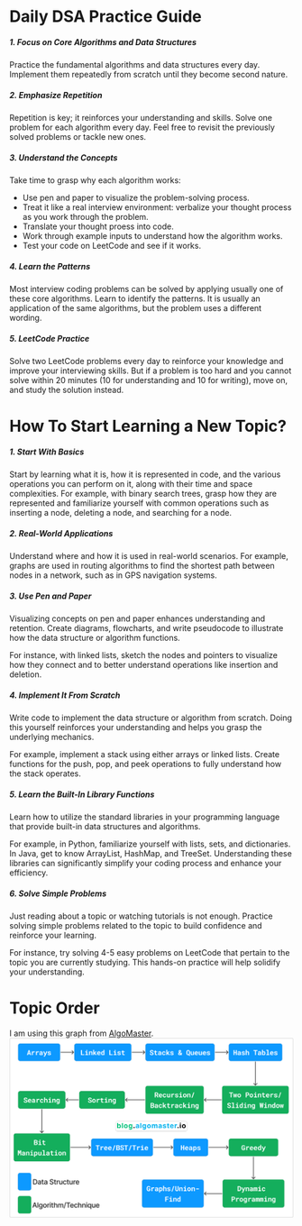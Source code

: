# Daily DSA Practice Guide

##### 1. Focus on Core Algorithms and Data Structures

Practice the fundamental algorithms and data structures every day. Implement
them repeatedly from scratch until they become second nature.

##### 2. Emphasize Repetition

Repetition is key; it reinforces your understanding and skills. Solve one
problem for each algorithm every day. Feel free to revisit the previously solved problems
or tackle new ones.

##### 3. Understand the Concepts

Take time to grasp why each algorithm works:
- Use pen and paper to visualize the problem-solving process.
- Treat it like a real interview environment: verbalize your thought process as
  you work through the problem.
- Translate your thought proess into code.
- Work through example inputs to understand how the algorithm works.
- Test your code on LeetCode and see if it works.

##### 4. Learn the Patterns

Most interview coding problems can be solved by applying usually one of these
core algorithms. Learn to identify the patterns. It is usually an application of
the same algorithms, but the problem uses a different wording.

##### 5. LeetCode Practice

Solve two LeetCode problems every day to reinforce your knowledge and improve
your interviewing skills. But if a problem is too hard and you cannot solve
within 20 minutes (10 for understanding and 10 for writing), move on, and study
the solution instead.

# How To Start Learning a New Topic?

##### 1. Start With Basics

Start by learning what it is, how it is represented in code, and the various
operations you can perform on it, along with their time and space complexities.
For example, with binary search trees, grasp how they are represented and
familiarize yourself with common operations such as inserting a node, deleting
a node, and searching for a node.

##### 2. Real-World Applications

Understand where and how it is used in real-world scenarios. For example, graphs
are used in routing algorithms to find the shortest path between nodes in
a network, such as in GPS navigation systems. 

##### 3. Use Pen and Paper

Visualizing concepts on pen and paper enhances understanding and retention.
Create diagrams, flowcharts, and write pseudocode to illustrate how the data
structure or algorithm functions.

For instance, with linked lists, sketch the nodes and pointers to visualize how
they connect and to better understand operations like insertion and deletion.

##### 4. Implement It From Scratch

Write code to implement the data structure or algorithm from scratch. Doing this
yourself reinforces your understanding and helps you grasp the underlying
mechanics.

For example, implement a stack using either arrays or linked lists. Create
functions for the push, pop, and peek operations to fully understand how the
stack operates.

##### 5. Learn the Built-In Library Functions

Learn how to utilize the standard libraries in your programming language that
provide built-in data structures and algorithms.

For example, in Python, familiarize yourself with lists, sets, and dictionaries.
In Java, get to know ArrayList, HashMap, and TreeSet. Understanding these
libraries can significantly simplify your coding process and enhance your
efficiency.

##### 6. Solve Simple Problems

Just reading about a topic or watching tutorials is not enough. Practice solving
simple problems related to the topic to build confidence and reinforce your
learning. 

For instance, try solving 4-5 easy problems on LeetCode that pertain to the
topic you are currently studying. This hands-on practice will help solidify your
understanding.

# Topic Order
I am using this graph from [AlgoMaster](https://blog.algomaster.io/p/how-i-mastered-data-structures-and-algorithms).
![Learning Order](images/dsa_learning_order.png)
